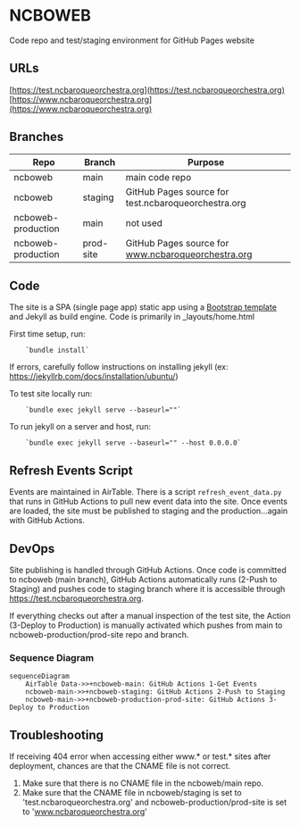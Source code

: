 # NCBOWEB

Code repo and test/staging environment for GitHub Pages website

## URLs

[https://test.ncbaroqueorchestra.org](https://test.ncbaroqueorchestra.org)
[https://www.ncbaroqueorchestra.org](https://www.ncbaroqueorchestra.org)

## Branches

| Repo | Branch | Purpose |
| ---- | ------ | ------- |
| ncboweb | main | main code repo |
| ncboweb | staging | GitHub Pages source for test.ncbaroqueorchestra.org |
| ncboweb-production | main | not used |
| ncboweb-production | prod-site | GitHub Pages source for www.ncbaroqueorchestra.org |

## Code

The site is a SPA (single page app) static app using a [Bootstrap template](README-Bootstrap.md) and Jekyll as build engine. Code is primarily in _layouts/home.html

First time setup, run:

        `bundle install`

If errors, carefully follow instructions on installing jekyll (ex: https://jekyllrb.com/docs/installation/ubuntu/)

To test site locally run:

        `bundle exec jekyll serve --baseurl=""`

To run jekyll on a server and host, run:

        `bundle exec jekyll serve --baseurl="" --host 0.0.0.0`


## Refresh Events Script

Events are maintained in AirTable. There is a script `refresh_event_data.py` that runs in GitHub Actions to pull new event data into the site. Once events are loaded, the site must be published to staging and the production...again with GitHub Actions.

## DevOps

Site publishing is handled through GitHub Actions. Once code is committed to ncboweb (main branch), GitHub Actions automatically runs (2-Push to Staging) and pushes code to staging branch where it is accessible through https://test.ncbaroqueorchestra.org.

If everything checks out after a manual inspection of the test site, the Action (3-Deploy to Production) is manually activated which pushes from main to ncboweb-production/prod-site repo and branch.

### Sequence Diagram
```mermaid
sequenceDiagram
    AirTable Data->>+ncboweb-main: GitHub Actions 1-Get Events
    ncboweb-main->>+ncboweb-staging: GitHub Actions 2-Push to Staging
    ncboweb-main->>+ncboweb-production-prod-site: GitHub Actions 3-Deploy to Production
```

## Troubleshooting

If receiving 404 error when accessing either www.* or test.* sites after deployment, chances are that the CNAME file is not correct.

1. Make sure that there is no CNAME file in the ncboweb/main repo.
2. Make sure that the CNAME file in ncboweb/staging is set to 'test.ncbaroqueorchestra.org' and ncboweb-production/prod-site is set to 'www.ncbaroqueorchestra.org'
